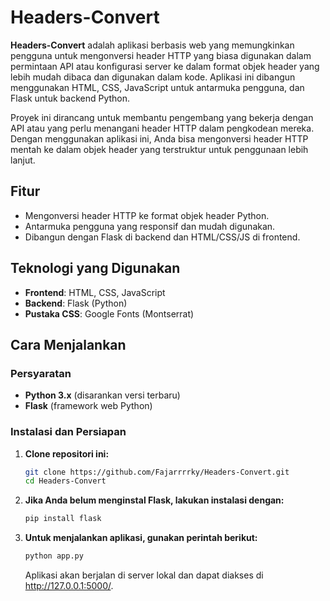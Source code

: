 # Headers-Convert

**Headers-Convert** adalah aplikasi berbasis web yang memungkinkan pengguna untuk mengonversi header HTTP yang biasa digunakan dalam permintaan API atau konfigurasi server ke dalam format objek header yang lebih mudah dibaca dan digunakan dalam kode. Aplikasi ini dibangun menggunakan HTML, CSS, JavaScript untuk antarmuka pengguna, dan Flask untuk backend Python.

Proyek ini dirancang untuk membantu pengembang yang bekerja dengan API atau yang perlu menangani header HTTP dalam pengkodean mereka. Dengan menggunakan aplikasi ini, Anda bisa mengonversi header HTTP mentah ke dalam objek header yang terstruktur untuk penggunaan lebih lanjut.

## Fitur
- Mengonversi header HTTP ke format objek header Python.
- Antarmuka pengguna yang responsif dan mudah digunakan.
- Dibangun dengan Flask di backend dan HTML/CSS/JS di frontend.

## Teknologi yang Digunakan
- **Frontend**: HTML, CSS, JavaScript
- **Backend**: Flask (Python)
- **Pustaka CSS**: Google Fonts (Montserrat)

## Cara Menjalankan

### Persyaratan
- **Python 3.x** (disarankan versi terbaru)
- **Flask** (framework web Python)

### Instalasi dan Persiapan
1. **Clone repositori ini:**
   ```bash
   git clone https://github.com/Fajarrrrky/Headers-Convert.git
   cd Headers-Convert
   ```

2. **Jika Anda belum menginstal Flask, lakukan instalasi dengan:**
   ```bash
   pip install flask
   ```
3. **Untuk menjalankan aplikasi, gunakan perintah berikut:**
   ```bash
   python app.py
   ```
   Aplikasi akan berjalan di server lokal dan dapat diakses di http://127.0.0.1:5000/.
